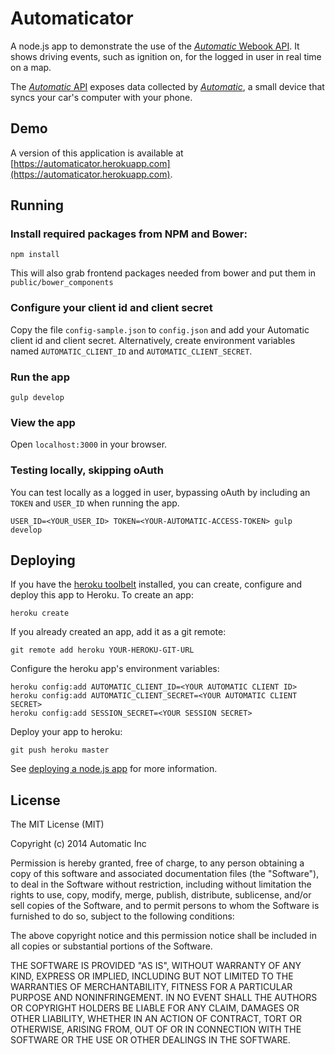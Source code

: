 # Automaticator

A node.js app to demonstrate the use of the [_Automatic_ Webook API](http://automatic.com/developer/).  It shows driving events, such as ignition on, for the logged in user in real time on a map.

The [_Automatic_ API](http://automatic.com/developer/) exposes data collected by [_Automatic_](http://automatic.com), a small device that syncs your car's computer with your phone.

## Demo

A version of this application is available at [https://automaticator.herokuapp.com](https://automaticator.herokuapp.com).

## Running

### Install required packages from NPM and Bower:

    npm install

This will also grab frontend packages needed from bower and put them in `public/bower_components`

### Configure your client id and client secret

Copy the file `config-sample.json` to `config.json` and add your Automatic client id and client secret.  Alternatively, create environment variables named `AUTOMATIC_CLIENT_ID` and `AUTOMATIC_CLIENT_SECRET`.

### Run the app

    gulp develop

### View the app

Open `localhost:3000` in your browser.

### Testing locally, skipping oAuth

You can test locally as a logged in user, bypassing oAuth by including an `TOKEN` and `USER_ID` when running the app.

    USER_ID=<YOUR_USER_ID> TOKEN=<YOUR-AUTOMATIC-ACCESS-TOKEN> gulp develop

## Deploying

If you have the [heroku toolbelt](https://toolbelt.heroku.com/) installed, you can create, configure and deploy this app to Heroku.  To create an app:

    heroku create

If you already created an app, add it as a git remote:

    git remote add heroku YOUR-HEROKU-GIT-URL

Configure the heroku app's environment variables:

    heroku config:add AUTOMATIC_CLIENT_ID=<YOUR AUTOMATIC CLIENT ID>
    heroku config:add AUTOMATIC_CLIENT_SECRET=<YOUR AUTOMATIC CLIENT SECRET>
    heroku config:add SESSION_SECRET=<YOUR SESSION SECRET>

Deploy your app to heroku:

    git push heroku master

See [deploying a node.js app](https://devcenter.heroku.com/articles/getting-started-with-nodejs#introduction) for more information.

## License

The MIT License (MIT)

Copyright (c) 2014 Automatic Inc

Permission is hereby granted, free of charge, to any person obtaining a copy
of this software and associated documentation files (the "Software"), to deal
in the Software without restriction, including without limitation the rights
to use, copy, modify, merge, publish, distribute, sublicense, and/or sell
copies of the Software, and to permit persons to whom the Software is
furnished to do so, subject to the following conditions:

The above copyright notice and this permission notice shall be included in
all copies or substantial portions of the Software.

THE SOFTWARE IS PROVIDED "AS IS", WITHOUT WARRANTY OF ANY KIND, EXPRESS OR
IMPLIED, INCLUDING BUT NOT LIMITED TO THE WARRANTIES OF MERCHANTABILITY,
FITNESS FOR A PARTICULAR PURPOSE AND NONINFRINGEMENT. IN NO EVENT SHALL THE
AUTHORS OR COPYRIGHT HOLDERS BE LIABLE FOR ANY CLAIM, DAMAGES OR OTHER
LIABILITY, WHETHER IN AN ACTION OF CONTRACT, TORT OR OTHERWISE, ARISING FROM,
OUT OF OR IN CONNECTION WITH THE SOFTWARE OR THE USE OR OTHER DEALINGS IN
THE SOFTWARE.
